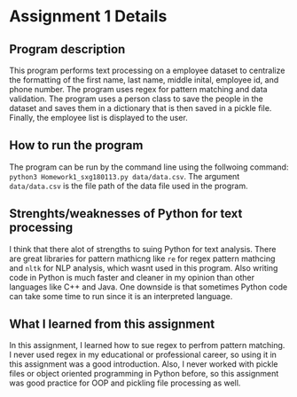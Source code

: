 # Assignment 1 Details

## Program description
This program performs text processing on a employee dataset to centralize the formatting of the first name, last name, middle inital, employee id, and phone number. The program uses regex for pattern matching and data validation. The program uses a person class to save the people in the dataset and saves them in a dictionary that is then saved in a pickle file. Finally, the employee list is displayed to the user.

## How to run the program
The program can be run by the command line using the follwoing command: ```python3 Homework1_sxg180113.py data/data.csv```. The argument ```data/data.csv``` is the file path of the data file used in the program.

## Strenghts/weaknesses of Python for text processing
I think that there alot of strengths to suing Python for text analysis. There are great libraries for pattern mathicng like ```re``` for regex pattern mathcing and ```nltk``` for NLP analysis, which wasnt used in this program. Also writing code in Python is much faster and cleaner in my opinion than other languages like C++ and Java. One downside is that sometimes Python code can take some time to run since it is an interpreted language.

## What I learned from this assignment
In this assignment, I learned how to sue regex to perfrom pattern matching. I never used regex in my educational or professional career, so using it in this assignment was a good introduction. Also, I never worked with pickle files or object oriented programming in Python before, so this assignment was good practice for OOP and pickling file processing as well.